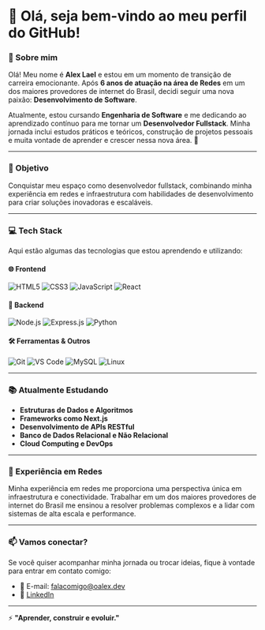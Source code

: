 # 👋 Olá, seja bem-vindo ao meu perfil do GitHub!

### 🌟 Sobre mim
Olá! Meu nome é **Alex Lael** e estou em um momento de transição de carreira emocionante. Após **6 anos de atuação na área de Redes** em um dos maiores provedores de internet do Brasil, decidi seguir uma nova paixão: **Desenvolvimento de Software**.

Atualmente, estou cursando **Engenharia de Software** e me dedicando ao aprendizado contínuo para me tornar um **Desenvolvedor Fullstack**. Minha jornada inclui estudos práticos e teóricos, construção de projetos pessoais e muita vontade de aprender e crescer nessa nova área. 🚀

---

### 🚀 Objetivo
Conquistar meu espaço como desenvolvedor fullstack, combinando minha experiência em redes e infraestrutura com habilidades de desenvolvimento para criar soluções inovadoras e escaláveis.

---

### 💻 Tech Stack

Aqui estão algumas das tecnologias que estou aprendendo e utilizando:

#### 🌐 Frontend
![HTML5](https://img.shields.io/badge/HTML5-E34F26?style=for-the-badge&logo=html5&logoColor=white)
![CSS3](https://img.shields.io/badge/CSS3-1572B6?style=for-the-badge&logo=css3&logoColor=white)
![JavaScript](https://img.shields.io/badge/JavaScript-F7DF1E?style=for-the-badge&logo=javascript&logoColor=black)
![React](https://img.shields.io/badge/React-61DAFB?style=for-the-badge&logo=react&logoColor=black)

#### 🔧 Backend
![Node.js](https://img.shields.io/badge/Node.js-339933?style=for-the-badge&logo=node.js&logoColor=white)
![Express.js](https://img.shields.io/badge/Express.js-404D59?style=for-the-badge)
![Python](https://img.shields.io/badge/Python-3776AB?style=for-the-badge&logo=python&logoColor=white)

#### 🛠️ Ferramentas & Outros
![Git](https://img.shields.io/badge/Git-F05032?style=for-the-badge&logo=git&logoColor=white)
![VS Code](https://img.shields.io/badge/VS%20Code-007ACC?style=for-the-badge&logo=visual-studio-code&logoColor=white)
![MySQL](https://img.shields.io/badge/MySQL-4479A1?style=for-the-badge&logo=mysql&logoColor=white)
![Linux](https://img.shields.io/badge/Linux-FCC624?style=for-the-badge&logo=linux&logoColor=black)

---

### 📚 Atualmente Estudando
- **Estruturas de Dados e Algoritmos**
- **Frameworks como Next.js**
- **Desenvolvimento de APIs RESTful**
- **Banco de Dados Relacional e Não Relacional**
- **Cloud Computing e DevOps**

---

### 🌟 Experiência em Redes
Minha experiência em redes me proporciona uma perspectiva única em infraestrutura e conectividade. Trabalhar em um dos maiores provedores de internet do Brasil me ensinou a resolver problemas complexos e a lidar com sistemas de alta escala e performance.

---

### 📫 Vamos conectar?
Se você quiser acompanhar minha jornada ou trocar ideias, fique à vontade para entrar em contato comigo:

- 📧 E-mail: [falacomigo@oalex.dev](mailto:falacomigo@oalex.dev)
- 💼 [LinkedIn](https://www.linkedin.com/in/alex-torres-9bb107141/)

---

⚡ **"Aprender, construir e evoluir."**
